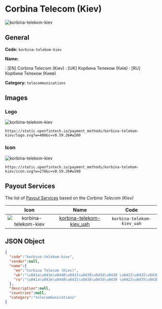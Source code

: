 
# Corbina Telecom (Kiev) 
![korbina-telekom-kiev](https://static.openfintech.io/payment_methods/korbina-telekom-kiev/logo.svg?w=400&c=v0.59.26#w200)  

## General 
**Code:** `korbina-telekom-kiev` 
 
**Name:** 
 
:	[EN] Corbina Telecom (Kiev) 
:	[UK] Корбина Телеком (Київ) 
:	[RU] Корбина Телеком (Киев) 
 
**Category:** `telecommunications` 
 

## Images 

### Logo 
![korbina-telekom-kiev](https://static.openfintech.io/payment_methods/korbina-telekom-kiev/logo.svg?w=400&c=v0.59.26#w200)  

```
https://static.openfintech.io/payment_methods/korbina-telekom-kiev/logo.svg?w=400&c=v0.59.26#w200
```  

### Icon 
![korbina-telekom-kiev](https://static.openfintech.io/payment_methods/korbina-telekom-kiev/icon.svg?w=278&c=v0.59.26#w100)  

```
https://static.openfintech.io/payment_methods/korbina-telekom-kiev/icon.svg?w=278&c=v0.59.26#w100
```  

## Payout Services 
 
The list of [Payout Services](/payout-services/) based on the _Corbina Telecom (Kiev)_ 

|Icon|Name|Code| 
|:---:|:---:|:---:| 
|![korbina-telekom-kiev](https://static.openfintech.io/payout_methods/korbina-telekom-kiev/icon.png?w=278&c=v0.59.26#w40) |[korbina-telekom-kiev_uah](/payout-services/korbina-telekom-kiev_uah/)|`korbina-telekom-kiev_uah`| 
 

## JSON Object 

```json
{
  "code":"korbina-telekom-kiev",
  "vendor":null,
  "name":{
    "en":"Corbina Telecom (Kiev)",
    "uk":"\u041a\u043e\u0440\u0431\u0438\u043d\u0430 \u0422\u0435\u043b\u0435\u043a\u043e\u043c (\u041a\u0438\u0457\u0432)",
    "ru":"\u041a\u043e\u0440\u0431\u0438\u043d\u0430 \u0422\u0435\u043b\u0435\u043a\u043e\u043c (\u041a\u0438\u0435\u0432)"
  },
  "description":null,
  "countries":null,
  "category":"telecommunications"
}
```  
